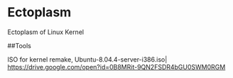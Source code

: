 # Ectoplasm
Ectoplasm of Linux Kernel

##Tools 

ISO for kernel remake, Ubuntu-8.04.4-server-i386.iso| <https://drive.google.com/open?id=0B8MRit-9QN2FSDR4bGU0SWM0RGM>


